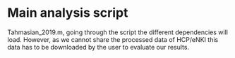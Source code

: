 # Main analysis script

Tahmasian_2019.m, going through the script the different dependencies will load. However, as we cannot share the processed data of HCP/eNKI this data has to be downloaded by the user to evaluate our results. 


